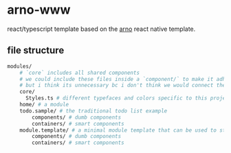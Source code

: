# arno-www
react/typescript template based on the [arno](https://github.com/smashingboxes/arno) react native template.

## file structure

```bash
modules/
    # `core` includes all shared components
    # we could include these files inside a `component/` to make it adhere to the `module` structure
    # but i think its unnecessary bc i don't think we would connect these files into containers
    core/
      Styles.ts # different typefaces and colors specific to this project
    home/ # a module
    todo.sample/ # the traditional todo list example
        components/ # dumb components
        containers/ # smart components
    module.template/ # a minimal module template that can be used to start a new module
        components/ # dumb components
        containers/ # smart components
```

